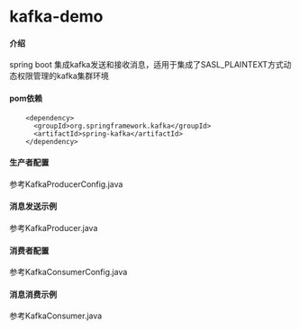 # kafka-demo

#### 介绍
spring boot 集成kafka发送和接收消息，适用于集成了SASL_PLAINTEXT方式动态权限管理的kafka集群环境

#### pom依赖
````
    <dependency>
	  <groupId>org.springframework.kafka</groupId>
	  <artifactId>spring-kafka</artifactId>
    </dependency>
````
#### 生产者配置
参考KafkaProducerConfig.java

#### 消息发送示例
参考KafkaProducer.java

#### 消费者配置
参考KafkaConsumerConfig.java

#### 消息消费示例
参考KafkaConsumer.java
